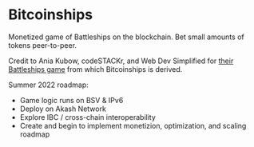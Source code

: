# Bitcoinships

Monetized game of Battleships on the blockchain. Bet small amounts of tokens peer-to-peer.

Credit to Ania Kubow, codeSTACKr, and Web Dev Simplified for [their Battleships game](https://github.com/kubowania/battleships) from which Bitcoinships is derived.

Summer 2022 roadmap: 

* Game logic runs on BSV & IPv6
* Deploy on Akash Network
* Explore IBC / cross-chain interoperability 
* Create and begin to implement monetizion, optimization, and scaling roadmap
